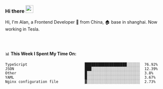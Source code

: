 ### Hi there <img src="https://media.giphy.com/media/hvRJCLFzcasrR4ia7z/giphy.gif" width="25px">

<!-- ![visitors](https://visitor-badge.glitch.me/badge?page_id=dislfyer.dislfyer) -->

Hi, I'm Alan, a Frontend Developer 🚀 from China, 🏠 base in shanghai. Now working in Tesla.

<br/>
<br/>

📊 **This Week I Spent My Time On:**


<!--START_SECTION:waka-->

```text
TypeScript                          ███████████████████░░░░░░  76.92%
JSON                                ███░░░░░░░░░░░░░░░░░░░░░░  12.39%
Other                               █░░░░░░░░░░░░░░░░░░░░░░░░  3.8%
YAML                                █░░░░░░░░░░░░░░░░░░░░░░░░  3.67%
Nginx configuration file            ▓░░░░░░░░░░░░░░░░░░░░░░░░  2.73%
```

<!--END_SECTION:waka-->

<!--
**About Me:**
 -->
